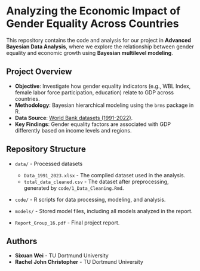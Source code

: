 # Analyzing the Economic Impact of Gender Equality Across Countries

  This repository contains the code and analysis for our project in **Advanced Bayesian Data Analysis**, where we explore the relationship between gender equality and economic growth using **Bayesian multilevel modeling**.

  ## Project Overview

  - **Objective**: Investigate how gender equality indicators (e.g., WBL Index, female labor force participation, education) relate to GDP across countries.
  - **Methodology**: Bayesian hierarchical modeling using the `brms` package in R.
  - **Data Source**: [World Bank datasets (1991-2022)](https://data.worldbank.org/).
  - **Key Findings**: Gender equality factors are associated with GDP differently based on income levels and regions.

  ## Repository Structure

  - `data/` - Processed datasets  
    - `Data_1991_2023.xlsx` - The compiled dataset used in the analysis.  
    - `total_data_cleaned.csv` - The dataset after preprocessing, generated by `code/1_Data_Cleaning.Rmd`.  

  - `code/` - R scripts for data processing, modeling, and analysis.  
  - `models/` - Stored model files, including all models analyzed in the report.  
  - `Report_Group_16.pdf` - Final project report.  

  ## Authors

  - **Sixuan Wei** - TU Dortmund University  
  - **Rachel John Christopher** - TU Dortmund University  
